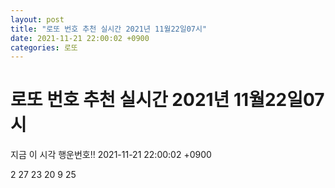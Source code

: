 ```yaml
---
layout: post
title: "로또 번호 추천 실시간 2021년 11월22일07시"
date: 2021-11-21 22:00:02 +0900
categories: 로또
---
```


# 로또 번호 추천 실시간 2021년 11월22일07시

지금 이 시각 행운번호!! 2021-11-21 22:00:02 +0900

 2  27  23  20  9  25 

